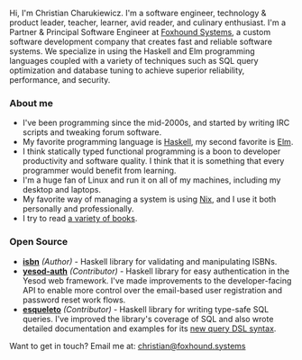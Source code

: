 Hi, I'm Christian Charukiewicz. I'm a software engineer, technology & product leader, teacher, learner, avid reader, and culinary enthusiast. I'm a Partner & Principal Software Engineer at [Foxhound Systems](https://www.foxhound.systems), a custom software development company that creates fast and reliable software systems. We specialize in using the Haskell and Elm programming languages coupled with a variety of techniques such as SQL query optimization and database tuning to achieve superior reliability, performance, and security.

### About me

- I've been programming since the mid-2000s, and started by writing IRC scripts and tweaking forum software.
- My favorite programming language is [Haskell](https://www.haskell.org/), my second favorite is [Elm](https://elm-lang.org/).
- I think statically typed functional programming is a boon to developer productivity and software quality. I think that it is something that every programmer would benefit from learning.
- I'm a huge fan of Linux and run it on all of my machines, including my desktop and laptops.
- My favorite way of managing a system is using [Nix](https://nixos.org/), and I use it both personally and professionally.
- I try to read [a variety of books](https://charukiewi.cz/reading/).

### Open Source

- [**isbn**](https://hackage.haskell.org/package/isbn) *(Author)* - Haskell library for validating and manipulating ISBNs.
- [**yesod-auth**](https://hackage.haskell.org/package/isbn) *(Contributor)* - Haskell library for easy authentication in the Yesod web framework. I've made improvements to the developer-facing API to enable more control over the email-based user registration and password reset work flows.
- [**esqueleto**](https://hackage.haskell.org/package/isbn) *(Contributor)* - Haskell library for writing type-safe SQL queries. I've improved the library's coverage of SQL and also wrote detailed documentation and examples for its [new query DSL syntax](https://hackage.haskell.org/package/esqueleto-3.4.2.1/docs/Database-Esqueleto-Experimental.html).

Want to get in touch? Email me at: [christian@foxhound.systems](mailto:christian@foxhound.systems)
